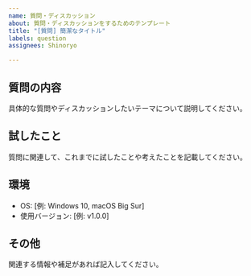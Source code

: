 ```yaml
---
name: 質問・ディスカッション
about: 質問・ディスカッションをするためのテンプレート
title: "[質問] 簡潔なタイトル"
labels: question
assignees: Shinoryo

---
```


## 質問の内容
具体的な質問やディスカッションしたいテーマについて説明してください。

## 試したこと
質問に関連して、これまでに試したことや考えたことを記載してください。

## 環境
- OS: [例: Windows 10, macOS Big Sur]
- 使用バージョン: [例: v1.0.0]

## その他
関連する情報や補足があれば記入してください。
